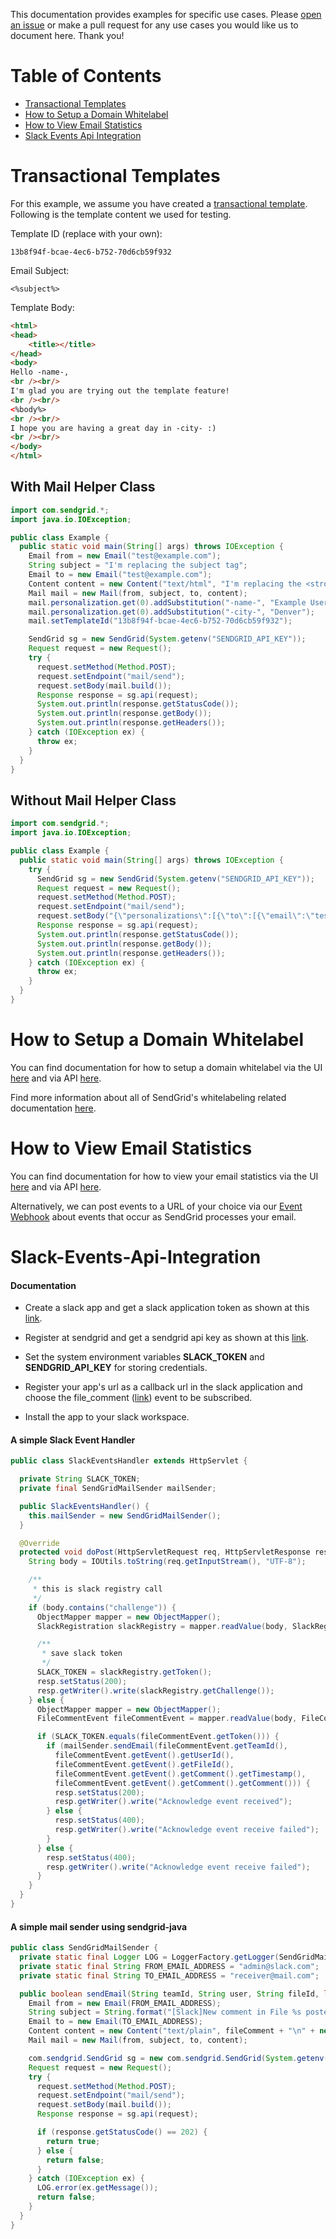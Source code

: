 This documentation provides examples for specific use cases. Please [open an issue](https://github.com/sendgrid/sendgrid-java/issues) or make a pull request for any use cases you would like us to document here. Thank you!

# Table of Contents

* [Transactional Templates](#transactional_templates)
* [How to Setup a Domain Whitelabel](#domain_whitelabel)
* [How to View Email Statistics](#email_stats)
* [Slack Events Api Integration](#slack-events-api-integration)

<a name="transactional-templates"></a>
# Transactional Templates

For this example, we assume you have created a [transactional template](https://sendgrid.com/docs/User_Guide/Transactional_Templates/index.html). Following is the template content we used for testing.

Template ID (replace with your own):

```text
13b8f94f-bcae-4ec6-b752-70d6cb59f932
```

Email Subject:

```text
<%subject%>
```

Template Body:

```html
<html>
<head>
	<title></title>
</head>
<body>
Hello -name-,
<br /><br/>
I'm glad you are trying out the template feature!
<br /><br/>
<%body%>
<br /><br/>
I hope you are having a great day in -city- :)
<br /><br/>
</body>
</html>
```

## With Mail Helper Class

```java
import com.sendgrid.*;
import java.io.IOException;

public class Example {
  public static void main(String[] args) throws IOException {
    Email from = new Email("test@example.com");
    String subject = "I'm replacing the subject tag";
    Email to = new Email("test@example.com");
    Content content = new Content("text/html", "I'm replacing the <strong>body tag</strong>");
    Mail mail = new Mail(from, subject, to, content);
    mail.personalization.get(0).addSubstitution("-name-", "Example User");
    mail.personalization.get(0).addSubstitution("-city-", "Denver");
    mail.setTemplateId("13b8f94f-bcae-4ec6-b752-70d6cb59f932");

    SendGrid sg = new SendGrid(System.getenv("SENDGRID_API_KEY"));
    Request request = new Request();
    try {
      request.setMethod(Method.POST);
      request.setEndpoint("mail/send");
      request.setBody(mail.build());
      Response response = sg.api(request);
      System.out.println(response.getStatusCode());
      System.out.println(response.getBody());
      System.out.println(response.getHeaders());
    } catch (IOException ex) {
      throw ex;
    }
  }
}
```

## Without Mail Helper Class

```java
import com.sendgrid.*;
import java.io.IOException;

public class Example {
  public static void main(String[] args) throws IOException {
    try {
      SendGrid sg = new SendGrid(System.getenv("SENDGRID_API_KEY"));
      Request request = new Request();
      request.setMethod(Method.POST);
      request.setEndpoint("mail/send");
      request.setBody("{\"personalizations\":[{\"to\":[{\"email\":\"test@example.com\"}],\"substitutions\":{\"-name-\":\"Example User\",\"-city-\":\"Denver\"},\"subject\":\"Hello World from the SendGrid Java Library!\"}],\"from\":{\"email\":\"test@example.com\"},\"content\":[{\"type\":\"text/html\",\"value\": \"I'm replacing the <strong>body tag</strong>\"}],\"template_id\": \"13b8f94f-bcae-4ec6-b752-70d6cb59f932\"}");
      Response response = sg.api(request);
      System.out.println(response.getStatusCode());
      System.out.println(response.getBody());
      System.out.println(response.getHeaders());
    } catch (IOException ex) {
      throw ex;
    }
  }
}
```

<a name="domain_whitelabel"></a>
# How to Setup a Domain Whitelabel

You can find documentation for how to setup a domain whitelabel via the UI [here](https://sendgrid.com/docs/Classroom/Basics/Whitelabel/setup_domain_whitelabel.html) and via API [here](https://github.com/sendgrid/sendgrid-java/blob/master/USAGE.md#whitelabel).

Find more information about all of SendGrid's whitelabeling related documentation [here](https://sendgrid.com/docs/Classroom/Basics/Whitelabel/index.html).

<a name="email_stats"></a>
# How to View Email Statistics

You can find documentation for how to view your email statistics via the UI [here](https://app.sendgrid.com/statistics) and via API [here](https://github.com/sendgrid/sendgrid-java/blob/master/USAGE.md#stats).

Alternatively, we can post events to a URL of your choice via our [Event Webhook](https://sendgrid.com/docs/API_Reference/Webhooks/event.html) about events that occur as SendGrid processes your email.


<a name="slack-events-api-integration"></a>
# Slack-Events-Api-Integration

#### Documentation

- Create a slack app and get a slack application token as shown at this [link](https://api.slack.com/slack-apps).

- Register at sendgrid and get a sendgrid api key as shown at this [link](https://sendgrid.com/docs/Classroom/Send/How_Emails_Are_Sent/api_keys.html).

- Set the system environment variables **SLACK_TOKEN** and **SENDGRID_API_KEY** for storing credentials.

- Register your app's url as a callback url in the slack application and choose the file_comment 
([link](https://api.slack.com/events/file_comment_added)) event to be subscribed.

- Install the app to your slack workspace.

#### A simple Slack Event Handler

```java
public class SlackEventsHandler extends HttpServlet {

  private String SLACK_TOKEN;
  private final SendGridMailSender mailSender;

  public SlackEventsHandler() {
    this.mailSender = new SendGridMailSender();
  }

  @Override
  protected void doPost(HttpServletRequest req, HttpServletResponse resp) throws ServletException, IOException {
    String body = IOUtils.toString(req.getInputStream(), "UTF-8");

    /**
     * this is slack registry call
     */
    if (body.contains("challenge")) {
      ObjectMapper mapper = new ObjectMapper();
      SlackRegistration slackRegistry = mapper.readValue(body, SlackRegistration.class);

      /**
       * save slack token
       */
      SLACK_TOKEN = slackRegistry.getToken();
      resp.setStatus(200);
      resp.getWriter().write(slackRegistry.getChallenge());
    } else {
      ObjectMapper mapper = new ObjectMapper();
      FileCommentEvent fileCommentEvent = mapper.readValue(body, FileCommentEvent.class);

      if (SLACK_TOKEN.equals(fileCommentEvent.getToken())) {
        if (mailSender.sendEmail(fileCommentEvent.getTeamId(),
          fileCommentEvent.getEvent().getUserId(),
          fileCommentEvent.getEvent().getFileId(),
          fileCommentEvent.getEvent().getComment().getTimestamp(),
          fileCommentEvent.getEvent().getComment().getComment())) {
          resp.setStatus(200);
          resp.getWriter().write("Acknowledge event received");
        } else {
          resp.setStatus(400);
          resp.getWriter().write("Acknowledge event receive failed");
        }
      } else {
        resp.setStatus(400);
        resp.getWriter().write("Acknowledge event receive failed");
      }
    }
  }
}
```

#### A simple mail sender using sendgrid-java

```java
public class SendGridMailSender {
  private static final Logger LOG = LoggerFactory.getLogger(SendGridMailSender.class);
  private static final String FROM_EMAIL_ADDRESS = "admin@slack.com";
  private static final String TO_EMAIL_ADDRESS = "receiver@mail.com";

  public boolean sendEmail(String teamId, String user, String fileId, long timestamp, String fileComment) {
    Email from = new Email(FROM_EMAIL_ADDRESS);
    String subject = String.format("[Slack]New comment in File %s posted by user %s in team %s", fileId, user, teamId);
    Email to = new Email(TO_EMAIL_ADDRESS);
    Content content = new Content("text/plain", fileComment + "\n" + new Timestamp(timestamp).toString());
    Mail mail = new Mail(from, subject, to, content);

    com.sendgrid.SendGrid sg = new com.sendgrid.SendGrid(System.getenv("SENDGRID_API_KEY"));
    Request request = new Request();
    try {
      request.setMethod(Method.POST);
      request.setEndpoint("mail/send");
      request.setBody(mail.build());
      Response response = sg.api(request);

      if (response.getStatusCode() == 202) {
        return true;
      } else {
        return false;
      }
    } catch (IOException ex) {
      LOG.error(ex.getMessage());
      return false;
    }
  }
}
```